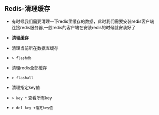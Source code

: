 ## Redis-清理缓存
- 有时候我们需要清理一下redis里缓存的数据，此时我们需要安装redis客户端连接redis服务器,一般redis的客户端在安装redis的时候就安装好了

- **清理缓存**
- 清理当前所在数据库缓存
- `> flashdb`
- 清理redis全部缓存
- `> flashall`
- 清理指定key值
- `> key *`  查看所有key
- `> del key +指定key值`

